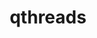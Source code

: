 ---
title: "qthreads"
layout: cache
categories: [package, develop-2024-10-27]
meta: {"versions": ["1.18"], "compilers": ["cce@=15.0.1", "gcc@=11.4.0", "gcc@=9.4.0", "oneapi@=2024.2.1"], "oss": ["rhel8", "ubuntu20.04", "ubuntu22.04"], "platforms": ["linux"], "targets": ["neoverse_v1", "neoverse_v2", "ppc64le", "x86_64_v3", "zen4"], "stacks": ["e4s", "e4s-cray-rhel", "e4s-neoverse-v2", "e4s-neoverse_v1", "e4s-oneapi", "e4s-power", "root"], "num_specs": 6, "num_specs_by_stack": {"e4s-cray-rhel": 1, "root": 6, "e4s-power": 1, "e4s-neoverse_v1": 1, "e4s-neoverse-v2": 1, "e4s": 1, "e4s-oneapi": 1}}
spec_details: [{"hash": "m2ag42je65jpdjpd5nvwtoenijuirail", "compiler": "cce@=15.0.1", "versions": ["1.18"], "os": "rhel8", "platform": "linux", "target": "zen4", "variants": ["build_system=autotools", "+hwloc", "scheduler=distrib", "~spawn_cache", "stack_size=4096", "+static"], "stacks": ["e4s-cray-rhel", "root"], "size": "-", "tarball": "https://binaries.spack.io/develop-2024-10-27/build_cache/linux-rhel8-zen4/cce-15.0.1/qthreads-1.18/linux-rhel8-zen4-cce-15.0.1-qthreads-1.18-m2ag42je65jpdjpd5nvwtoenijuirail.spack"}, {"hash": "gdhitkykgpx4us3ayyx2sssqepp3dlar", "compiler": "gcc@=9.4.0", "versions": ["1.18"], "os": "ubuntu20.04", "platform": "linux", "target": "ppc64le", "variants": ["build_system=autotools", "+hwloc", "scheduler=distrib", "~spawn_cache", "stack_size=4096", "+static"], "stacks": ["e4s-power", "root"], "size": "-", "tarball": "https://binaries.spack.io/develop-2024-10-27/build_cache/linux-ubuntu20.04-ppc64le/gcc-9.4.0/qthreads-1.18/linux-ubuntu20.04-ppc64le-gcc-9.4.0-qthreads-1.18-gdhitkykgpx4us3ayyx2sssqepp3dlar.spack"}, {"hash": "cbv4c4h5acqktzhfimpdl3k3bx7ixz4g", "compiler": "gcc@=11.4.0", "versions": ["1.18"], "os": "ubuntu22.04", "platform": "linux", "target": "neoverse_v1", "variants": ["build_system=autotools", "+hwloc", "scheduler=distrib", "~spawn_cache", "stack_size=4096", "+static"], "stacks": ["root", "e4s-neoverse_v1"], "size": "-", "tarball": "https://binaries.spack.io/develop-2024-10-27/build_cache/linux-ubuntu22.04-neoverse_v1/gcc-11.4.0/qthreads-1.18/linux-ubuntu22.04-neoverse_v1-gcc-11.4.0-qthreads-1.18-cbv4c4h5acqktzhfimpdl3k3bx7ixz4g.spack"}, {"hash": "ewin2xeiclgnlgyj6lqqz523ysnyybsw", "compiler": "gcc@=11.4.0", "versions": ["1.18"], "os": "ubuntu22.04", "platform": "linux", "target": "neoverse_v2", "variants": ["build_system=autotools", "+hwloc", "scheduler=distrib", "~spawn_cache", "stack_size=4096", "+static"], "stacks": ["root", "e4s-neoverse-v2"], "size": "-", "tarball": "https://binaries.spack.io/develop-2024-10-27/build_cache/linux-ubuntu22.04-neoverse_v2/gcc-11.4.0/qthreads-1.18/linux-ubuntu22.04-neoverse_v2-gcc-11.4.0-qthreads-1.18-ewin2xeiclgnlgyj6lqqz523ysnyybsw.spack"}, {"hash": "dpqr3jloxqfmoxttdba5xwipouz7e46s", "compiler": "gcc@=11.4.0", "versions": ["1.18"], "os": "ubuntu22.04", "platform": "linux", "target": "x86_64_v3", "variants": ["build_system=autotools", "+hwloc", "scheduler=distrib", "~spawn_cache", "stack_size=4096", "+static"], "stacks": ["root", "e4s"], "size": "-", "tarball": "https://binaries.spack.io/develop-2024-10-27/build_cache/linux-ubuntu22.04-x86_64_v3/gcc-11.4.0/qthreads-1.18/linux-ubuntu22.04-x86_64_v3-gcc-11.4.0-qthreads-1.18-dpqr3jloxqfmoxttdba5xwipouz7e46s.spack"}, {"hash": "pcecz3ng4hjzfwvpjqxhmihe7emvqpz3", "compiler": "oneapi@=2024.2.1", "versions": ["1.18"], "os": "ubuntu22.04", "platform": "linux", "target": "x86_64_v3", "variants": ["build_system=autotools", "+hwloc", "scheduler=distrib", "~spawn_cache", "stack_size=4096", "+static"], "stacks": ["root", "e4s-oneapi"], "size": "-", "tarball": "https://binaries.spack.io/develop-2024-10-27/build_cache/linux-ubuntu22.04-x86_64_v3/oneapi-2024.2.1/qthreads-1.18/linux-ubuntu22.04-x86_64_v3-oneapi-2024.2.1-qthreads-1.18-pcecz3ng4hjzfwvpjqxhmihe7emvqpz3.spack"}]
---